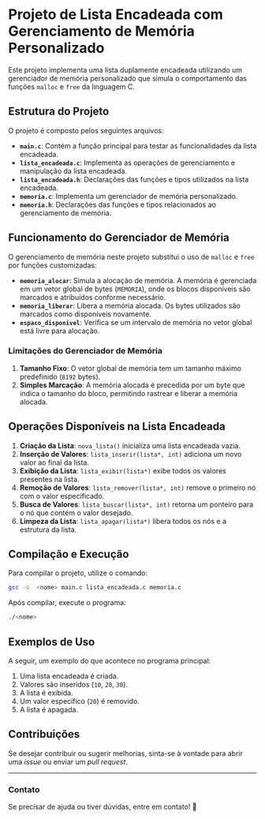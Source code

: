 
# Projeto de Lista Encadeada com Gerenciamento de Memória Personalizado

Este projeto implementa uma lista duplamente encadeada utilizando um gerenciador de memória personalizado que simula o comportamento das funções `malloc` e `free` da linguagem C. 

## Estrutura do Projeto

O projeto é composto pelos seguintes arquivos:

- **`main.c`**: Contém a função principal para testar as funcionalidades da lista encadeada.
- **`lista_encadeada.c`**: Implementa as operações de gerenciamento e manipulação da lista encadeada.
- **`lista_encadeada.h`**: Declarações das funções e tipos utilizados na lista encadeada.
- **`memoria.c`**: Implementa um gerenciador de memória personalizado.
- **`memoria.h`**: Declarações das funções e tipos relacionados ao gerenciamento de memória.

## Funcionamento do Gerenciador de Memória

O gerenciamento de memória neste projeto substitui o uso de `malloc` e `free` por funções customizadas:

- **`memoria_alocar`**: Simula a alocação de memória. A memória é gerenciada em um vetor global de bytes (`MEMORIA`), onde os blocos disponíveis são marcados e atribuídos conforme necessário.
- **`memoria_liberar`**: Libera a memória alocada. Os bytes utilizados são marcados como disponíveis novamente.
- **`espaco_disponivel`**: Verifica se um intervalo de memória no vetor global está livre para alocação.

### Limitações do Gerenciador de Memória
1. **Tamanho Fixo**: O vetor global de memória tem um tamanho máximo predefinido (`8192` bytes).
2. **Simples Marcação**: A memória alocada é precedida por um byte que indica o tamanho do bloco, permitindo rastrear e liberar a memória alocada.

## Operações Disponíveis na Lista Encadeada

1. **Criação da Lista**: `nova_lista()` inicializa uma lista encadeada vazia.
2. **Inserção de Valores**: `lista_inserir(lista*, int)` adiciona um novo valor ao final da lista.
3. **Exibição da Lista**: `lista_exibir(lista*)` exibe todos os valores presentes na lista.
4. **Remoção de Valores**: `lista_remover(lista*, int)` remove o primeiro nó com o valor especificado.
5. **Busca de Valores**: `lista_buscar(lista*, int)` retorna um ponteiro para o nó que contém o valor desejado.
6. **Limpeza da Lista**: `lista_apagar(lista*)` libera todos os nós e a estrutura da lista.

## Compilação e Execução

Para compilar o projeto, utilize o comando:

```bash
gcc -o  <nome> main.c lista_encadeada.c memoria.c
```

Após compilar, execute o programa:

```bash
./<nome> 
```

## Exemplos de Uso

A seguir, um exemplo do que acontece no programa principal:

1. Uma lista encadeada é criada.
2. Valores são inseridos (`10`, `20`, `30`).
3. A lista é exibida.
4. Um valor específico (`20`) é removido.
5. A lista é apagada.

## Contribuições

Se desejar contribuir ou sugerir melhorias, sinta-se à vontade para abrir uma *issue* ou enviar um *pull request*.

---

### Contato

Se precisar de ajuda ou tiver dúvidas, entre em contato! 🚀